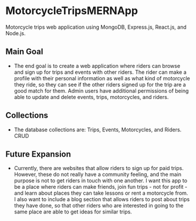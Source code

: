 # MotorcycleTripsMERNApp
Motorcycle trips web application using MongoDB, Express.js, React.js, and Node.js. 

## Main Goal
- The end goal is to create a web application where riders can browse and sign up for trips and events with other riders. The rider can make a profile with their personal information as well as what kind of motorcycle they ride, so they can see if the other riders signed up for the trip are a good match for them. Admin users have additional permissions of being able to update and delete events, trips, motorcycles, and riders.

## Collections
- The database collections are: Trips, Events, Motorcycles, and Riders. CRUD 

## Future Expansion
- Currently, there are websites that allow riders to sign up for paid trips. However, these do not really have a community feeling, and the main purpose is not to get riders in touch with one another. I want this app to be a place where riders can make friends, join fun trips - not for profit - and learn about places they can take lessons or rent a motorcycle from. I also want to include a blog section that allows riders to post about trips they have done, so that other riders who are interested in going to the same place are able to get ideas for similar trips.
